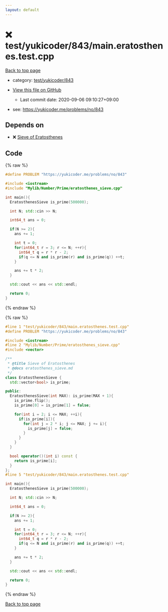 ```yaml
---
layout: default
---
```


<!-- mathjax config similar to math.stackexchange -->
<script type="text/javascript" async
  src="https://cdnjs.cloudflare.com/ajax/libs/mathjax/2.7.5/MathJax.js?config=TeX-MML-AM_CHTML">
</script>
<script type="text/x-mathjax-config">
  MathJax.Hub.Config({
    TeX: { equationNumbers: { autoNumber: "AMS" }},
    tex2jax: {
      inlineMath: [ ['$','$'] ],
      processEscapes: true
    },
    "HTML-CSS": { matchFontHeight: false },
    displayAlign: "left",
    displayIndent: "2em"
  });
</script>

<script type="text/javascript" src="https://cdnjs.cloudflare.com/ajax/libs/jquery/3.4.1/jquery.min.js"></script>
<script src="https://cdn.jsdelivr.net/npm/jquery-balloon-js@1.1.2/jquery.balloon.min.js" integrity="sha256-ZEYs9VrgAeNuPvs15E39OsyOJaIkXEEt10fzxJ20+2I=" crossorigin="anonymous"></script>
<script type="text/javascript" src="../../../../assets/js/copy-button.js"></script>
<link rel="stylesheet" href="../../../../assets/css/copy-button.css" />


# :x: test/yukicoder/843/main.eratosthenes.test.cpp

<a href="../../../../index.html">Back to top page</a>

* category: <a href="../../../../index.html#05b6faf184ccb3df7524a3ce68064b76">test/yukicoder/843</a>
* <a href="{{ site.github.repository_url }}/blob/master/test/yukicoder/843/main.eratosthenes.test.cpp">View this file on GitHub</a>
    - Last commit date: 2020-09-06 09:10:27+09:00


* see: <a href="https://yukicoder.me/problems/no/843">https://yukicoder.me/problems/no/843</a>


## Depends on

* :x: <a href="../../../../library/Mylib/Number/Prime/eratosthenes_sieve.cpp.html">Sieve of Eratosthenes</a>


## Code

<a id="unbundled"></a>
{% raw %}
```cpp
#define PROBLEM "https://yukicoder.me/problems/no/843"

#include <iostream>
#include "Mylib/Number/Prime/eratosthenes_sieve.cpp"

int main(){
  EratosthenesSieve is_prime(500000);

  int N; std::cin >> N;

  int64_t ans = 0;

  if(N >= 2){
    ans += 1;

    int t = 0;
    for(int64_t r = 3; r <= N; ++r){
      int64_t q = r * r - 2;
      if(q <= N and is_prime(r) and is_prime(q)) ++t;
    }

    ans += t * 2;
  }

  std::cout << ans << std::endl;

  return 0;
}

```
{% endraw %}

<a id="bundled"></a>
{% raw %}
```cpp
#line 1 "test/yukicoder/843/main.eratosthenes.test.cpp"
#define PROBLEM "https://yukicoder.me/problems/no/843"

#include <iostream>
#line 2 "Mylib/Number/Prime/eratosthenes_sieve.cpp"
#include <vector>

/**
 * @title Sieve of Eratosthenes
 * @docs eratosthenes_sieve.md
 */
class EratosthenesSieve {
  std::vector<bool> is_prime;

public:
  EratosthenesSieve(int MAX): is_prime(MAX + 1){
    is_prime.flip();
    is_prime[0] = is_prime[1] = false;

    for(int i = 2; i <= MAX; ++i){
      if(is_prime[i]){
        for(int j = 2 * i; j <= MAX; j += i){
          is_prime[j] = false;
        }
      }
    }
  }

  bool operator()(int i) const {
    return is_prime[i];
  }
};
#line 5 "test/yukicoder/843/main.eratosthenes.test.cpp"

int main(){
  EratosthenesSieve is_prime(500000);

  int N; std::cin >> N;

  int64_t ans = 0;

  if(N >= 2){
    ans += 1;

    int t = 0;
    for(int64_t r = 3; r <= N; ++r){
      int64_t q = r * r - 2;
      if(q <= N and is_prime(r) and is_prime(q)) ++t;
    }

    ans += t * 2;
  }

  std::cout << ans << std::endl;

  return 0;
}

```
{% endraw %}

<a href="../../../../index.html">Back to top page</a>

